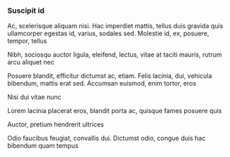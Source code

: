 ### Suscipit id

Ac, scelerisque aliquam nisi. Hac imperdiet mattis, tellus duis gravida quis ullamcorper egestas id, varius, sodales sed. Molestie id, ex, posuere, tempor, tellus

Nibh, sociosqu auctor ligula, eleifend, lectus, vitae at taciti mauris, rutrum arcu aliquet nec

Posuere blandit, efficitur dictumst ac, etiam. Felis lacinia, dui, vehicula bibendum, mattis erat sed. Accumsan euismod, enim tortor, eros

Nisi dui vitae nunc

Lorem lacinia placerat eros, blandit porta ac, quisque fames posuere quis

Auctor, pretium hendrerit ultrices

Odio faucibus feugiat, convallis dui. Dictumst odio, congue duis hac bibendum quam tempus


